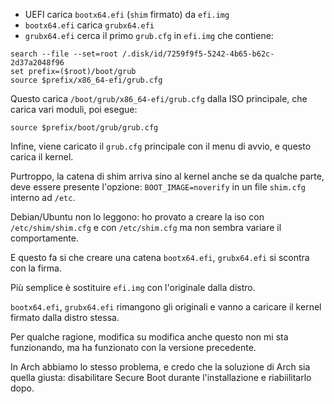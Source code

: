 * UEFI carica `bootx64.efi` (`shim` firmato) da `efi.img`
* `bootx64.efi` carica `grubx64.efi`
* `grubx64.efi` cerca il primo `grub.cfg` in `efi.img` che contiene:

```
search --file --set=root /.disk/id/7259f9f5-5242-4b65-b62c-2d37a2048f96
set prefix=($root)/boot/grub
source $prefix/x86_64-efi/grub.cfg

```

Questo carica `/boot/grub/x86_64-efi/grub.cfg` dalla ISO principale, 
che carica vari moduli, poi esegue:

```
source $prefix/boot/grub/grub.cfg
```

Infine, viene caricato il `grub.cfg` principale con il menu di avvio, e questo carica il kernel.

Purtroppo, la catena di shim arriva sino al kernel anche se da qualche parte,
deve essere presente l'opzione: `BOOT_IMAGE=noverify` in un file `shim.cfg` 
interno ad `/etc`.

Debian/Ubuntu non lo leggono: ho provato a creare la iso con `/etc/shim/shim.cfg` e con 
`/etc/shim.cfg` ma non sembra variare il comportamente.

E questo fa si che creare una catena `bootx64.efi`, `grubx64.efi` si scontra con la firma.

Più semplice è sostituire `efi.img` con l'originale dalla distro.

`bootx64.efi`, `grubx64.efi` rimangono gli originali e vanno a caricare il 
kernel firmato dalla distro stessa.

Per qualche ragione, modifica su modifica anche questo non mi sta funzionando, ma
ha funzionato con la versione precedente.

In Arch abbiamo lo stesso problema, e credo che la soluzione di Arch sia quella giusta:
disabilitare Secure Boot durante l'installazione e riabiilitarlo dopo.



